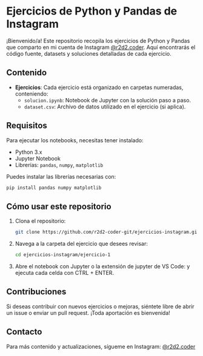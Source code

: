 # Ejercicios de Python y Pandas de Instagram

¡Bienvenido/a! Este repositorio recopila los ejercicios de Python y Pandas que comparto en mi cuenta de Instagram [@r2d2.coder](https://www.instagram.com/r2d2.coder/). Aquí encontrarás el código fuente, datasets y soluciones detalladas de cada ejercicio.

## Contenido

- **Ejercicios**: Cada ejercicio está organizado en carpetas numeradas, conteniendo:
  - `solucion.ipynb`: Notebook de Jupyter con la solución paso a paso.
  - `dataset.csv`: Archivo de datos utilizado en el ejercicio (si aplica).

## Requisitos

Para ejecutar los notebooks, necesitas tener instalado:

- Python 3.x
- Jupyter Notebook
- Librerías: `pandas`, `numpy`, `matplotlib`

Puedes instalar las librerías necesarias con:

```bash
pip install pandas numpy matplotlib
```

## Cómo usar este repositorio

1. Clona el repositorio:

   ```bash
   git clone https://github.com/r2d2-coder-git/ejercicios-instagram.git
   ```

2. Navega a la carpeta del ejercicio que desees revisar:

   ```bash
   cd ejercicios-instagram/ejercicio-1
   ```

3. Abre el notebook con Jupyter o la extensión de jupyter de VS Code: y ejecuta cada celda con CTRL + ENTER.

## Contribuciones

Si deseas contribuir con nuevos ejercicios o mejoras, siéntete libre de abrir un issue o enviar un pull request. ¡Toda aportación es bienvenida!

## Contacto

Para más contenido y actualizaciones, sígueme en Instagram: [@r2d2.coder](https://www.instagram.com/r2d2.coder/)